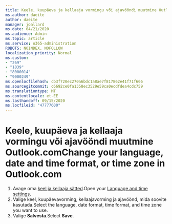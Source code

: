 ```yaml
---
title: Keele, kuupäeva ja kellaaja vormingu või ajavööndi muutmine Outlook.com
ms.author: daeite
author: daeite
manager: joallard
ms.date: 04/21/2020
ms.audience: Admin
ms.topic: article
ms.service: o365-administration
ROBOTS: NOINDEX, NOFOLLOW
localization_priority: Normal
ms.custom:
- "269"
- "1839"
- "8000014"
- "9000249"
ms.openlocfilehash: cb3f720ec270a6bdc1a8ae7f817862e41f71f666
ms.sourcegitcommit: c6692ce0fa1358ec3529e59ca0ecdfdea4cdc759
ms.translationtype: MT
ms.contentlocale: et-EE
ms.lasthandoff: 09/15/2020
ms.locfileid: "47777600"
---
```

# <a name="change-your-language-date-and-time-format-or-time-zone-in-outlookcom"></a><span data-ttu-id="ba099-102">Keele, kuupäeva ja kellaaja vormingu või ajavööndi muutmine Outlook.com</span><span class="sxs-lookup"><span data-stu-id="ba099-102">Change your language, date and time format, or time zone in Outlook.com</span></span>

1. <span data-ttu-id="ba099-103">Avage oma [keel ja kellaaja sätted](https://go.microsoft.com/fwlink/?linkid=2085505).</span><span class="sxs-lookup"><span data-stu-id="ba099-103">Open your [Language and time settings](https://go.microsoft.com/fwlink/?linkid=2085505).</span></span>
1. <span data-ttu-id="ba099-104">Valige keel, kuupäevavorming, kellaajavorming ja ajavöönd, mida soovite kasutada.</span><span class="sxs-lookup"><span data-stu-id="ba099-104">Select the language, date format, time format, and time zone you want to use.</span></span>
1. <span data-ttu-id="ba099-105">Valige **Salvesta**.</span><span class="sxs-lookup"><span data-stu-id="ba099-105">Select **Save**.</span></span>